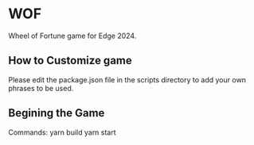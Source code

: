 # WOF
Wheel of Fortune game for Edge 2024.

## How to Customize game 
Please edit the package.json file in the scripts directory to add your own phrases to be used. 

## Begining the Game
Commands: 
yarn build
yarn start 
